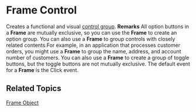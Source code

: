 
# Frame Control



Creates a functional and visual [control group](7ce2c60f-29fb-96e2-2516-73c99a6e7cff.md).
 **Remarks**
All option buttons in a  **Frame** are mutually exclusive, so you can use the **Frame** to create an option group. You can also use a **Frame** to group controls with closely related contents.For example, in an application that processes customer orders, you might use a **Frame** to group the name, address, and account number of customers.
You can also use a  **Frame** to create a group of toggle buttons, but the toggle buttons are not mutually exclusive.
The default event for a  **Frame** is the Click event.

## Related Topics

[Frame Object](http://msdn.microsoft.com/library/8d9aa5df-aab0-40c1-b6ee-1957e1b76307%28Office.15%29.aspx)

